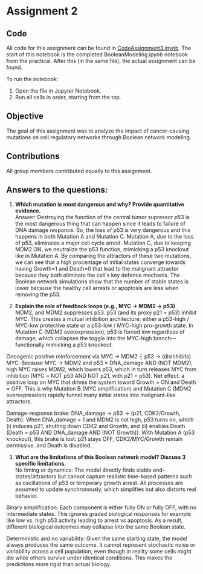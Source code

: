  # Assignment 2

## Code
All code for this assignment can be found in [CodeAssignment3.ipynb](CodeAssignment3.ipynb). The start of this notebook is the completed BooleanModeling.ipynb notebook from the practical. After this (in the same file), the actual assignment can be found. 

To run the notebook:
1. Open the file in Jupyter Notebook.  
2. Run all cells in order, starting from the top.

## Objective
The goal of this assignment was to analyze the impact of cancer-causing mutations on cell regulatory networks through Boolean network modeling.

## Contributions
All group members contributed equally to this assignment. 

## Answers to the questions: 
1. **Which mutation is most dangerous and why? Provide quantitative evidence.** <br>
Answer: Destroying the function of the central tumor supressor p53 is the most dangerous thing that can happen since it leads to failure of DNA damage responce. So, the loss of p53 is very dangerous and this happens in both Mutation A and Mutation C.
Mutation A, due to the loss of p53, eliminates a major cell cycle arrest.
Mutation C, due to keeping MDM2 ON, we neutralize the p53 function, mimicking a p53 knockout like in Mutation A.
By comparing the attractors of these two mutations, we can see that a high procentage of initial states converge towards having Growth=1 and Death=0 that lead to the malignant attractor because they both eliminate the cell's key defence mechanis.
The Boolean network simulations show that the number of stable states is lower because the healthy cell arrests or apoptosis are less when removing the p53.


2. **Explain the role of feedback loops (e.g., MYC → MDM2 → p53)** <br>
MDM2, and MDM2 suppresses p53. p53 (and its proxy p21 = p53) inhibit MYC. This creates a mutual inhibition architecture: either a p53-high / MYC-low protective state or a p53-low / MYC-high pro-growth state. In Mutation C (MDM2 overexpression), p53 is forced low regardless of damage, which collapses the toggle into the MYC-high branch—functionally mimicking a p53 knockout. <br>

Oncogenic positive reinforcement via MYC → MDM2 ┤ p53 → (disinhibits) MYC: Because MYC → MDM2 and p53 = DNA_damage AND (NOT MDM2), high MYC raises MDM2, which lowers p53, which in turn releases MYC from inhibition (MYC = NOT p53 AND NOT p21, with p21 = p53). Net effect: a positive loop on MYC that drives the system toward Growth = ON and Death = OFF. This is why Mutation B (MYC amplification) and Mutation C (MDM2 overexpression) rapidly funnel many initial states into malignant-like attractors. <br>

Damage-response brake: DNA_damage → p53 → (p21, CDK2/Growth, Death): When DNA_damage = 1 and MDM2 is not high, p53 turns on, which (i) induces p21, shutting down CDK2 and Growth, and (ii) enables Death (Death = p53 AND DNA_damage AND (NOT Growth)). With Mutation A (p53 knockout), this brake is lost: p21 stays OFF, CDK2/MYC/Growth remain permissive, and Death is disabled.

3. **What are the limitations of this Boolean network model? Discuss 3 specific limitations.** <br>
No timing or dynamics: The model directly finds stable end-states/attractors but cannot capture realistic time-based patterns such as oscillations of p53 or temporary growth arrest. All processes are assumed to update synchronously, which simplifies but also distorts real behavior. <br>

Binary simplification: Each component is either fully ON or fully OFF, with no intermediate states. This ignores graded biological responses for example like low vs. high p53 activity leading to arrest vs apoptosis. As a result, different biological outcomes may collapse into the same Boolean state. <br>

Deterministic and no variability: Given the same starting state, the model always produces the same outcome. It cannot represent stochastic noise or variability across a cell population, even though in reality some cells might die while others survive under identical conditions. This makes the predictions more rigid than actual biology.
